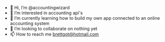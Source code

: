 - 👋 Hi, I’m @accountingwizard
- 👀 I’m interested in accounting api's
- 🌱 I’m currently learning how to build my own app connected to an online accounting system
- 💞️ I’m looking to collaborate on nothing yet
- 📫 How to reach me brettgot@hotmail.com

<!---
accountingwizard/accountingwizard is a ✨ special ✨ repository because its `README.md` (this file) appears on your GitHub profile.
You can click the Preview link to take a look at your changes.
--->
